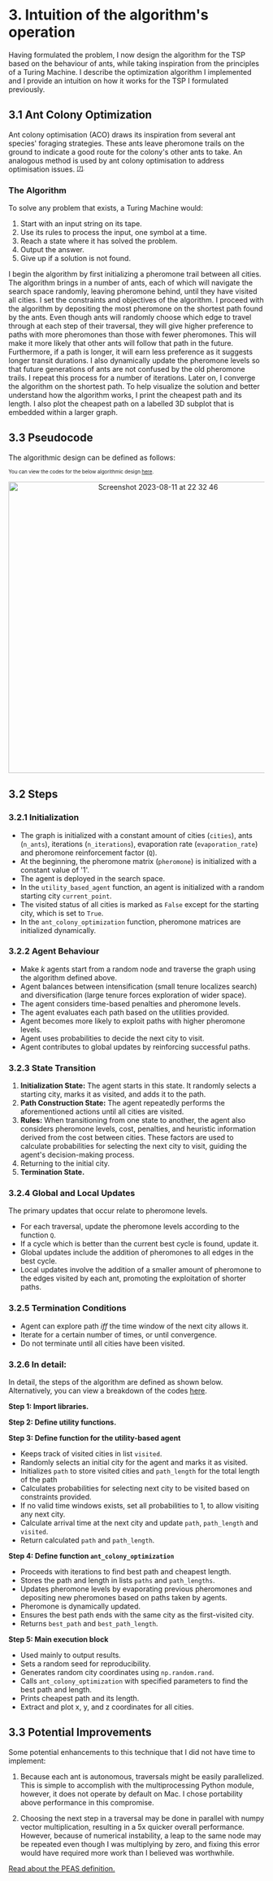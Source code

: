 # 3. Intuition of the algorithm's operation
Having formulated the problem, I now design the algorithm for the TSP based on the behaviour of ants, while taking inspiration from the principles of a Turing Machine.  I describe the optimization algorithm I implemented and I provide an intuition on how it works for the TSP I formulated previously. 

## 3.1 Ant Colony Optimization

Ant colony optimisation (ACO) draws its inspiration from several ant species' foraging strategies. These ants leave pheromone trails on the ground to indicate a good route for the colony's other ants to take. An analogous method is used by ant colony optimisation to address optimisation issues. <sup><sub>[[7]](https://www.researchgate.net/publication/308953674_Ant_Colony_Optimization).</sub></sup>
### The Algorithm
To solve any problem that exists, a Turing Machine would:
1. Start with an input string on its tape.
2. Use its rules to process the input, one symbol at a time.
3. Reach a state where it has solved the problem.
4. Output the answer.
5. Give up if a solution is not found.
   
I begin the algorithm by first initializing a pheromone trail between all cities.  The algorithm brings in a number of ants, each of which will navigate the search space randomly, leaving pheromone behind, until they have visited all cities. I set the constraints and objectives of the algorithm.  I proceed with the algorithm by depositing the most pheromone on the shortest path found by the ants.  Even though ants will randomly choose which edge to travel through at each step of their traversal, they will give higher preference to paths with more pheromones than those with fewer pheromones.  This will make it more likely that other ants will follow that path in the future.  Furthermore, if a path is longer, it will earn less preference as it suggests longer transit durations.  I also dynamically update the pheromone levels so that future generations of ants are not confused by the old pheromone trails.  I repeat this process for a number of iterations.  Later on, I converge the algorithm on the shortest path.  To help visualize the solution and better understand how the algorithm works, I print the cheapest path and its length.  I also plot the cheapest path on a labelled 3D subplot that is embedded within a larger graph.

## 3.3 Pseudocode
The algorithmic design can be defined as follows:

<sup><sub>You can view the codes for the below algorithmic design [here](https://github.com/wafaajaunnoo/AntsInMyCode/blob/main/pseudocode.js-master/docs/pseudocode.html).</sub></sup>
<p align="center">
<img width="573" alt="Screenshot 2023-08-11 at 22 32 46" src="https://github.com/wafaajaunnoo/AntsInMyCode/assets/95095359/fe23a9d5-ca73-46c1-8414-c296d0fab371">
</p>

## 3.2 Steps

### 3.2.1 Initialization  
* The graph is initialized with a constant amount of cities (`cities`), ants (`n_ants`), iterations (`n_iterations`), evaporation rate (`evaporation_rate`) and pheromone reinforcement factor (`Q`).
* At the beginning, the pheromone matrix (`pheromone`) is initialized with a constant value of '1'.
* The agent is deployed in the search space.
* In the `utility_based_agent` function, an agent is initialized with a random starting city `current_point`.
* The visited status of all cities is marked as `False` except for the starting city, which is set to `True`.
* In the `ant_colony_optimization` function, pheromone matrices are initialized dynamically.

### 3.2.2 Agent Behaviour
* Make _k_ agents start from a random node and traverse the graph using the algorithm defined above. 
* Agent balances between intensification (small tenure localizes search) and diversification (large tenure forces exploration of wider space).
* The agent considers time-based penalties and pheromone levels.
* The agent evaluates each path based on the utilities provided.
* Agent becomes more likely to exploit paths with higher pheromone levels.
* Agent uses probabilities to decide the next city to visit.
* Agent contributes to global updates by reinforcing successful paths.

### 3.2.3 State Transition 

1. **Initialization State:** The agent starts in this state. It randomly selects a starting city, marks it as visited, and adds it to the path.
2. **Path Construction State:** The agent repeatedly performs the aforementioned actions until all cities are visited. 
3. **Rules:** When transitioning from one state to another, the agent also considers pheromone levels, cost, penalties, and heuristic information derived from the cost between cities.  These factors are used to calculate probabilities for selecting the next city to visit, guiding the agent's decision-making process.
4. Returning to the initial city.
5. **Termination State.**

### 3.2.4 Global and Local Updates
The primary updates that occur relate to pheromone levels.
* For each traversal, update the pheromone levels according to the function `Q`.
* If a cycle which is better than the current best cycle is found, update it.
* Global updates include the addition of pheromones to all edges in the best cycle.
* Local updates involve the addition of a smaller amount of pheromone to the edges visited by each ant, promoting the exploitation of shorter paths.

### 3.2.5 Termination Conditions
* Agent can explore path _iff_ the time window of the next city allows it.
* Iterate for a certain number of times, or until convergence.
* Do not terminate until all cities have been visited.

### 3.2.6 In detail:
In detail, the steps of the algorithm are defined as shown below.  Alternatively, you can view a breakdown of the codes [here](https://github.com/wafaajaunnoo/AntsInMyCode/blob/main/code-breakdown.md).

**Step 1: Import libraries.**

**Step 2: Define utility functions.**

**Step 3: Define function for the utility-based agent** 
* Keeps track of visited cities in list `visited`.
* Randomly selects an initial city for the agent and marks it as visited.
* Initializes `path` to store visited cities and `path_length` for the total length of the path
* Calculates probabilities for selecting next city to be visited based on constraints provided.
* If no valid time windows exists, set all probabilities to 1, to allow visiting any next city.
* Calculate arrival time at the next city and update `path`, `path_length` and `visited`.
* Return calculated `path` and `path_length`.
    
**Step 4: Define function `ant_colony_optimization`**
* Proceeds with iterations to find best path and cheapest length.
* Stores the path and length in lists `paths` and `path_lengths`.
* Updates pheromone levels by evaporating previous pheromones and depositing new pheromones based on paths taken by agents.
* Pheromone is dynamically updated.
* Ensures the best path ends with the same city as the first-visited city.
* Returns `best_path` and `best_path_length`.
    
**Step 5: Main execution block** 
* Used mainly to output results.
* Sets a random seed for reproducibility.
* Generates random city coordinates using `np.random.rand`.
* Calls `ant_colony_optimization` with specified parameters to find the best path and length.
* Prints cheapest path and its length.
* Extract and plot x, y, and z coordinates for all cities.

## 3.3 Potential Improvements
Some potential enhancements to this technique that I did not have time to implement:

1. Because each ant is autonomous, traversals might be easily parallelized. This is simple to accomplish with the multiprocessing Python module, however, it does not operate by default on Mac. I chose portability above performance in this compromise.

2. Choosing the next step in a traversal may be done in parallel with numpy vector multiplication, resulting in a 5x quicker overall performance. However, because of numerical instability, a leap to the same node may be repeated even though I was multiplying by zero, and fixing this error would have required more work than I believed was worthwhile.

[Read about the PEAS definition.](https://github.com/wafaajaunnoo/AntsInMyCode/blob/main/peas-def.md)


